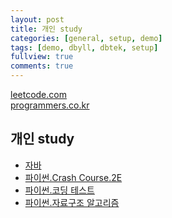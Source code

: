 ```yaml
---
layout: post
title: 개인 study
categories: [general, setup, demo]
tags: [demo, dbyll, dbtek, setup]
fullview: true
comments: true
---
```


[leetcode.com](https://leetcode.com/problemset/all/)<br>
[programmers.co.kr](https://programmers.co.kr/learn/challenges)<br>

## 개인 study
- [자바](README_java)
- [파이썬.Crash Course.2E](python_crash_course)
- [파이썬.코딩 테스트](python_coding_test)
- [파이썬.자료구조 알고리즘](https://jnuho.github.io/python_ds_algorithm)
